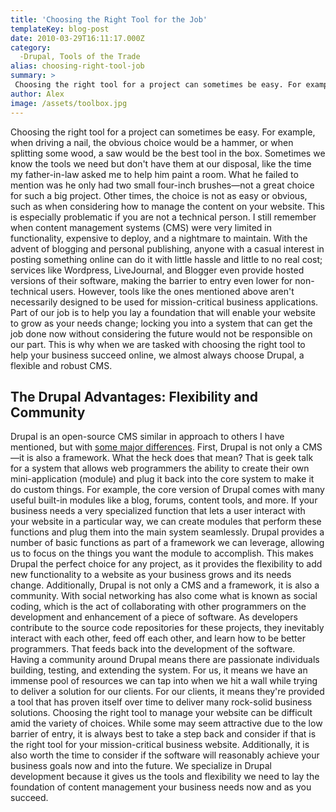 ```yaml
---
title: 'Choosing the Right Tool for the Job'
templateKey: blog-post
date: 2010-03-29T16:11:17.000Z
category: 
  -Drupal, Tools of the Trade
alias: choosing-right-tool-job
summary: > 
 Choosing the right tool for a project can sometimes be easy. For example, when driving a nail, the obvious choice would be a hammer, or when splitting some wood, a saw would be the best tool in the box. Sometimes we know the tools we need but don't have them at our disposal, like the time my father-in-law asked me to help him paint a room. What he failed to mention was he only had two small four-inch brushes—not a great choice for such a big project.
author: Alex
image: /assets/toolbox.jpg
---
```


Choosing the right tool for a project can sometimes be easy. For example, when driving a nail, the obvious choice would be a hammer, or when splitting some wood, a saw would be the best tool in the box. Sometimes we know the tools we need but don't have them at our disposal, like the time my father-in-law asked me to help him paint a room. What he failed to mention was he only had two small four-inch brushes—not a great choice for such a big project. Other times, the choice is not as easy or obvious, such as when considering how to manage the content on your website. This is especially problematic if you are not a technical person. I still remember when content management systems (CMS) were very limited in functionality, expensive to deploy, and a nightmare to maintain. With the advent of blogging and personal publishing, anyone with a casual interest in posting something online can do it with little hassle and little to no real cost; services like Wordpress, LiveJournal, and Blogger even provide hosted versions of their software, making the barrier to entry even lower for non-technical users. However, tools like the ones mentioned above aren't necessarily designed to be used for mission-critical business applications. Part of our job is to help you lay a foundation that will enable your website to grow as your needs change; locking you into a system that can get the job done now without considering the future would not be responsible on our part. This is why when we are tasked with choosing the right tool to help your business succeed online, we almost always choose Drupal, a flexible and robust CMS.

The Drupal Advantages: Flexibility and Community
------------------------------------------------

Drupal is an open-source CMS similar in approach to others I have mentioned, but with [some major differences](/2009/01/22/drupal-selling-points). First, Drupal is not only a CMS—it is also a framework. What the heck does that mean? That is geek talk for a system that allows web programmers the ability to create their own mini-application (module) and plug it back into the core system to make it do custom things. For example, the core version of Drupal comes with many useful built-in modules like a blog, forums, content tools, and more. If your business needs a very specialized function that lets a user interact with your website in a particular way, we can create modules that perform these functions and plug them into the main system seamlessly. Drupal provides a number of basic functions as part of a framework we can leverage, allowing us to focus on the things you want the module to accomplish. This makes Drupal the perfect choice for any project, as it provides the flexibility to add new functionality to a website as your business grows and its needs change. Additionally, Drupal is not only a CMS and a framework, it is also a community. With social networking has also come what is known as social coding, which is the act of collaborating with other programmers on the development and enhancement of a piece of software. As developers contribute to the source code repositories for these projects, they inevitably interact with each other, feed off each other, and learn how to be better programmers. That feeds back into the development of the software. Having a community around Drupal means there are passionate individuals building, testing, and extending the system. For us, it means we have an immense pool of resources we can tap into when we hit a wall while trying to deliver a solution for our clients. For our clients, it means they're provided a tool that has proven itself over time to deliver many rock-solid business solutions. Choosing the right tool to manage your website can be difficult amid the variety of choices. While some may seem attractive due to the low barrier of entry, it is always best to take a step back and consider if that is the right tool for your mission-critical business website. Additionally, it is also worth the time to consider if the software will reasonably achieve your business goals now and into the future. We specialize in Drupal development because it gives us the tools and flexibility we need to lay the foundation of content management your business needs now and as you succeed.